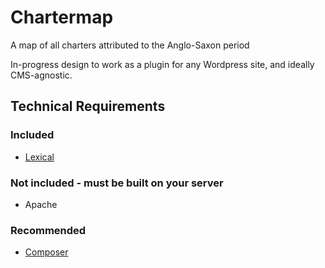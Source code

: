 # Chartermap

A map of all charters attributed to the Anglo-Saxon period

In-progress design to work as a plugin for any Wordpress site, and ideally CMS-agnostic.

## Technical Requirements

### Included
- [Lexical](https://lexical.dev)
### Not included - must be built on your server
- Apache
### Recommended
- [Composer](https://getcomposer.org/)
